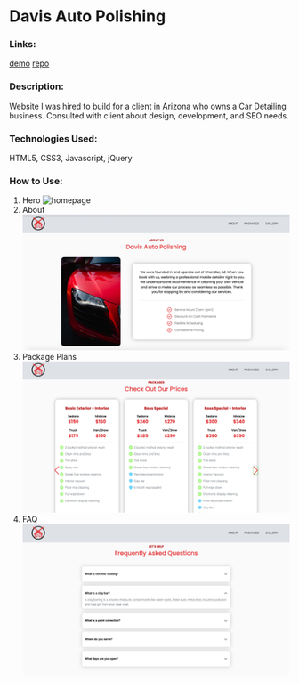 # Davis Auto Polishing

### Links:
[demo](https://davisautopolishing.com)
[repo](https://github.com/loganveik/davisautopolishing)

### Description:
Website I was hired to build for a client in Arizona who owns a Car Detailing business. Consulted with client about design, development, and SEO needs.

### Technologies Used:
HTML5, CSS3, Javascript, jQuery

### How to Use:
1) Hero
![homepage](img/DAPhero.png)
2) About
![homepage](img/DAPabout.png)
3) Package Plans
![homepage](img/DAPpkgs.png)
4) FAQ
![homepage](img/DAPfaq.png)